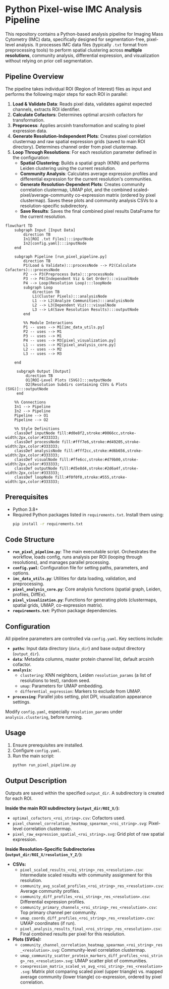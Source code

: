 # Python Pixel-wise IMC Analysis Pipeline

This repository contains a Python-based analysis pipeline for Imaging Mass Cytometry (IMC) data, specifically designed for segmentation-free, pixel-level analysis. It processes IMC data files (typically `.txt` format from preprocessing tools) to perform spatial clustering across **multiple resolutions**, community analysis, differential expression, and visualization without relying on prior cell segmentation.

## Pipeline Overview

The pipeline takes individual ROI (Region of Interest) files as input and performs the following major steps for each ROI in parallel:

1.  **Load & Validate Data**: Reads pixel data, validates against expected channels, extracts ROI identifier.
2.  **Calculate Cofactors**: Determines optimal arcsinh cofactors for transformation.
3.  **Preprocess**: Applies arcsinh transformation and scaling to pixel expression data.
4.  **Generate Resolution-Independent Plots**: Creates pixel correlation clustermap and raw spatial expression grids (saved to main ROI directory). Determines channel order from pixel clustermap.
5.  **Loop Through Resolutions**: For each resolution parameter defined in the configuration:
    *   **Spatial Clustering**: Builds a spatial graph (KNN) and performs Leiden clustering using the current resolution.
    *   **Community Analysis**: Calculates average expression profiles and differential expression for the current resolution's communities.
    *   **Generate Resolution-Dependent Plots**: Creates community correlation clustermap, UMAP plot, and the combined scaled-pixel/average-community co-expression matrix (ordered by pixel clustermap). Saves these plots and community analysis CSVs to a resolution-specific subdirectory.
    *   **Save Results**: Saves the final combined pixel results DataFrame for the current resolution.

```mermaid
flowchart TD
    subgraph Input [Input Data]
        direction TB
        In1[ROI .txt Files]:::inputNode
        In2[config.yaml]:::inputNode
    end

    subgraph Pipeline [run_pixel_pipeline.py]
        direction TB
        P1(Load & Validate):::processNode --> P2(Calculate Cofactors):::processNode
        P2 --> P3(Preprocess Data):::processNode
        P3 --> P4(Independent Viz & Get Order):::visualNode
        P4 --> Loop(Resolution Loop):::loopNode
        subgraph Loop
            direction TB
            L1(Cluster Pixels):::analysisNode
            L1 --> L2(Analyze Communities):::analysisNode
            L2 --> L3(Dependent Viz):::visualNode
            L3 --> L4(Save Resolution Results):::outputNode
        end

        %% Module Interactions
        P1 -- uses --> M1[imc_data_utils.py]
        P2 -- uses --> M1
        P3 -- uses --> M1
        P4 -- uses --> M3[pixel_visualization.py]
        L1 -- uses --> M2[pixel_analysis_core.py]
        L2 -- uses --> M2
        L3 -- uses --> M3

    end

     subgraph Output [Output]
         direction TB
         O1[ROI-Level Plots (SVG)]:::outputNode
         O2[Resolution Subdirs containing CSVs & Plots (SVG)]:::outputNode
     end

    %% Connections
    In1 --> Pipeline
    In2 --> Pipeline
    Pipeline --> O1
    Pipeline --> O2

    %% Style Definitions
    classDef inputNode fill:#d0e8f2,stroke:#0066cc,stroke-width:2px,color:#333333;
    classDef processNode fill:#fff7e6,stroke:#d49205,stroke-width:2px,color:#333333;
    classDef analysisNode fill:#fff2cc,stroke:#d6b656,stroke-width:2px,color:#333333;
    classDef visualNode fill:#ffe6cc,stroke:#d79b00,stroke-width:2px,color:#333333;
    classDef outputNode fill:#d5e8d4,stroke:#2d6a4f,stroke-width:2px,color:#333333;
    classDef loopNode fill:#f0f0f0,stroke:#555,stroke-width:1px,color:#333333;
```

## Prerequisites

*   Python 3.8+
*   Required Python packages listed in `requirements.txt`. Install them using:
    ```bash
    pip install -r requirements.txt
    ```

## Code Structure

*   **`run_pixel_pipeline.py`**: The main executable script. Orchestrates the workflow, loads config, runs analysis per ROI (looping through resolutions), and manages parallel processing.
*   **`config.yaml`**: Configuration file for setting paths, parameters, and options.
*   **`imc_data_utils.py`**: Utilities for data loading, validation, and preprocessing.
*   **`pixel_analysis_core.py`**: Core analysis functions (spatial graph, Leiden, profiles, DiffEx).
*   **`pixel_visualization.py`**: Functions for generating plots (clustermaps, spatial grids, UMAP, co-expression matrix).
*   **`requirements.txt`**: Python package dependencies.

## Configuration

All pipeline parameters are controlled via `config.yaml`. Key sections include:

*   **`paths`**: Input data directory (`data_dir`) and base output directory (`output_dir`).
*   **`data`**: Metadata columns, master protein channel list, default arcsinh cofactor.
*   **`analysis`**:
    *   `clustering`: KNN neighbors, Leiden `resolution_params` (a list of resolutions to test), random seed.
    *   `umap`: Parameters for UMAP embedding.
    *   `differential_expression`: Markers to exclude from UMAP.
*   **`processing`**: Parallel jobs setting, plot DPI, visualization appearance settings.

Modify `config.yaml`, especially `resolution_params` under `analysis.clustering`, before running.

## Usage

1.  Ensure prerequisites are installed.
2.  Configure `config.yaml`.
3.  Run the main script:
    ```bash
    python run_pixel_pipeline.py
    ```

## Output Description

Outputs are saved within the specified `output_dir`. A subdirectory is created for each ROI.

**Inside the main ROI subdirectory (`output_dir/ROI_X/`):**

*   `optimal_cofactors_<roi_string>.csv`: Cofactors used.
*   `pixel_channel_correlation_heatmap_spearman_<roi_string>.svg`: Pixel-level correlation clustermap.
*   `pixel_raw_expression_spatial_<roi_string>.svg`: Grid plot of raw spatial expression.

**Inside Resolution-Specific Subdirectories (`output_dir/ROI_X/resolution_Y_Z/`):**

*   **CSVs:**
    *   `pixel_scaled_results_<roi_string>_res_<resolution>.csv`: Intermediate scaled results with community assignment for this resolution.
    *   `community_avg_scaled_profiles_<roi_string>_res_<resolution>.csv`: Average community profiles.
    *   `community_diff_profiles_<roi_string>_res_<resolution>.csv`: Differential expression profiles.
    *   `community_primary_channels_<roi_string>_res_<resolution>.csv`: Top primary channel per community.
    *   `umap_coords_diff_profiles_<roi_string>_res_<resolution>.csv`: UMAP coordinates (if run).
    *   `pixel_analysis_results_final_<roi_string>_res_<resolution>.csv`: Final combined results per pixel for this resolution.
*   **Plots (SVGs):**
    *   `community_channel_correlation_heatmap_spearman_<roi_string>_res_<resolution>.svg`: Community-level correlation clustermap.
    *   `umap_community_scatter_protein_markers_diff_profiles_<roi_string>_res_<resolution>.svg`: UMAP scatter plot of communities.
    *   `coexpression_matrix_scaled_vs_avg_<roi_string>_res_<resolution>.svg`: Matrix plot comparing scaled pixel (upper triangle) vs. mapped average community (lower triangle) co-expression, ordered by pixel correlation.
